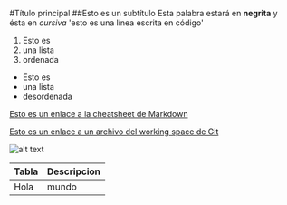 #Título principal
##Esto es un subtítulo 
Esta palabra estará en **negrita** y ésta en *cursiva*
'esto es una línea escrita en código'

1.	Esto es
2. 	una lista
3. 	ordenada

-	Esto es
-	una lista
-	desordenada

[Esto es un enlace a la cheatsheet de Markdown](https://www.markdownguide.org/cheat-sheet/)

[Esto es un enlace a un archivo del working space de Git](texto.txt)

![alt text](/home/agilrod/Imágenes/wallhaven-zygeko.jpg)

|Tabla | Descripcion
|------------|--------------|
|Hola|mundo|
